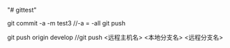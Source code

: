 "# gittest" 

git commit -a -m test3  //-a = -all
git push

git push origin develop //git push <远程主机名> <本地分支名>  <远程分支名>